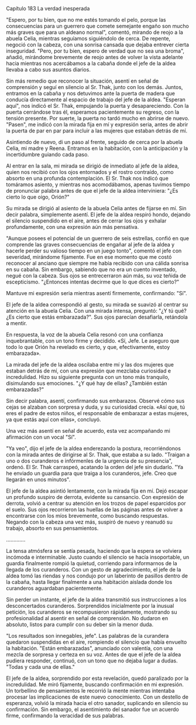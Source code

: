 
Capítulo 183 La verdad inesperada

"Espero, por tu bien, que no me estés tomando el pelo, porque las consecuencias para un guerrero que comete semejante engaño son mucho más graves que para un aldeano normal", comentó, mirando de reojo a la abuela Celia, mientras seguíamos siguiéndolo de cerca. De repente, negoció con la cabeza, con una sonrisa cansada que dejaba entrever cierta inseguridad. "Pero, por tu bien, espero de verdad que no sea una broma", añadió, mirándome brevemente de reojo antes de volver la vista adelante hacia mientras nos acercábamos a la cabaña donde el jefe de la aldea llevaba a cabo sus asuntos diarios.

Sin más remedio que reconocer la situación, asentí en señal de comprensión y seguí en silencio al Sr. Thak, junto con los demás. Juntos, entramos en la cabaña y nos detuvimos ante la puerta de madera que conducía directamente al espacio de trabajo del jefe de la aldea. "Esperan aquí", nos indicó el Sr. Thak, empujando la puerta y desapareciendo. Con la puerta cerrándose tras él, esperamos pacientemente su regreso, con la tensión presente. Por suerte, la puerta no tardó mucho en abrirse de nuevo. "Pasen", me indicó con la mirada fija en mí y expresión seria, antes de abrir la puerta de par en par para incluir a las mujeres que estaban detrás de mí.

Asintiendo de nuevo, di un paso al frente, seguido de cerca por la abuela Celia, mi madre y Reena. Entramos en la habitación, con la anticipación y la incertidumbre guiando cada paso.

Al entrar en la sala, mi mirada se dirigió de inmediato al jefe de la aldea, quien nos recibió con los ojos entornados y el rostro contraído, como absorto en una profunda contemplación. El Sr. Thak nos indicó que tomáramos asiento, y mientras nos acomodábamos, apenas tuvimos tiempo de pronunciar palabra antes de que el jefe de la aldea interviniera: "¿Es cierto lo que oigo, Orión?"

Su mirada se dirigió al asiento de la abuela Celia antes de fijarse en mí. Sin decir palabra, simplemente asentí. El jefe de la aldea respiró hondo, dejando el silencio suspendido en el aire, antes de cerrar los ojos y exhalar profundamente, con una expresión aún más pensativa.

"Aunque posees el potencial de un guerrero de seis estrellas, confió en que comprende las graves consecuencias de engañar al jefe de la aldea y hacerle perder su valioso tiempo en un juego tonto", comentó el jefe con severidad, mirándome fijamente. Fue en ese momento que me costó reconocer al anciano que siempre me había recibido con una cálida sonrisa en su cabaña. Sin embargo, sabiendo que no era un cuento inventado, negué con la cabeza. Sus ojos se entrecerraron aún más, su voz teñida de escepticismo. "¿Entonces intentas decirme que lo que dices es cierto?"

Mantuve mi expresión seria mientras asentí firmemente, confirmando: "Sí".

El jefe de la aldea correspondió al gesto, su mirada se suavizó al centrar su atención en la abuela Celia. Con una mirada intensa, preguntó: "¿Y tú qué? ¿Es cierto que estás embarazada?". Sus ojos parecían desafiarla, retándola a mentir.

En respuesta, la voz de la abuela Celia resonó con una confianza inquebrantable, con un tono firme y decidido. «Sí, Jefe. Le aseguro que todo lo que Orión ha revelado es cierto, y que, efectivamente, estoy embarazada».

La mirada del jefe de la aldea oscilaba entre mí y las dos mujeres que estaban detrás de mí, con una expresión que mezclaba curiosidad e incredulidad. Hizo su siguiente pregunta con un tono más tranquilo, disimulando sus emociones. "¿Y qué hay de ellas? ¿También están embarazadas?"

Sin decir palabra, asentí, confirmando sus embarazos. Observé cómo sus cejas se alzaban con sorpresa y duda, y su curiosidad crecía. «Así que, tú eres el padre de estos niños, el responsable de embarazar a estas mujeres, ya que estás aquí con ellas», concluyó.

Una vez más asentí en señal de acuerdo, esta vez acompañando mi afirmación con un vocal "Sí".

"Ya veo", dijo el jefe de la aldea enderezando la postura, recorriéndonos con la mirada antes de dirigirse al Sr. Thak, que estaba a su lado. "Traigan a uno o dos curanderos e infórmenles de la urgencia de su presencia", ordenó. El Sr. Thak carraspeó, acatando la orden del jefe sin dudarlo. "Ya he enviado un guardia para que traiga a los curanderos, jefe. Creo que llegarán en unos minutos".

El jefe de la aldea asintió lentamente, con la mirada fija en mí. Dejó escapar un profundo suspiro de derrota, evidente su cansancio. Con expresión de derrota, volvió a centrar su atención en los trozos de papel esparcidos por el suelo. Sus ojos recorrieron las huellas de las páginas antes de volver a encontrarse con los míos brevemente, como buscando respuestas. Negando con la cabeza una vez más, suspiró de nuevo y reanudó su trabajo, absorto en sus pensamientos.

…..........

La tensa atmósfera se sentía pesada, haciendo que la espera se volviera incómoda e interminable. Justo cuando el silencio se hacía insoportable, un guardia finalmente rompió la quietud, corriendo para informarnos de la llegada de los curanderos. Con un gesto de agradecimiento, el jefe de la aldea tomó las riendas y nos condujo por un laberinto de pasillos dentro de la cabaña, hasta llegar finalmente a una habitación aislada donde los curanderos aguardaban pacientemente.

Sin perder un instante, el jefe de la aldea transmitió sus instrucciones a los desconcertados curanderos. Sorprendidos inicialmente por la inusual petición, los curanderos se recompusieron rápidamente, mostrando su profesionalidad al asentir en señal de comprensión. No dudaron en absoluto, listos para cumplir con su deber sin la menor duda.

"Los resultados son innegables, jefe". Las palabras de la curandera quedaron suspendidas en el aire, rompiendo el silencio que había envuelto la habitación. "Están embarazadas", anunciado con valentía, con una mezcla de sorpresa y certeza en su voz. Antes de que el jefe de la aldea pudiera responder, continuó, con un tono que no dejaba lugar a dudas. "Todas y cada una de ellas."

El jefe de la aldea, sorprendido por esta revelación, quedó paralizado por la incredulidad. Me miró fijamente, buscando confirmación en mi expresión. Un torbellino de pensamientos le recorrió la mente mientras intentaba procesar las implicaciones de este nuevo conocimiento. Con un destello de esperanza, volvió la mirada hacia el otro sanador, suplicando en silencio su confirmación. Sin embargo, el asentimiento del sanador fue un acuerdo firme, confirmando la veracidad de sus palabras.